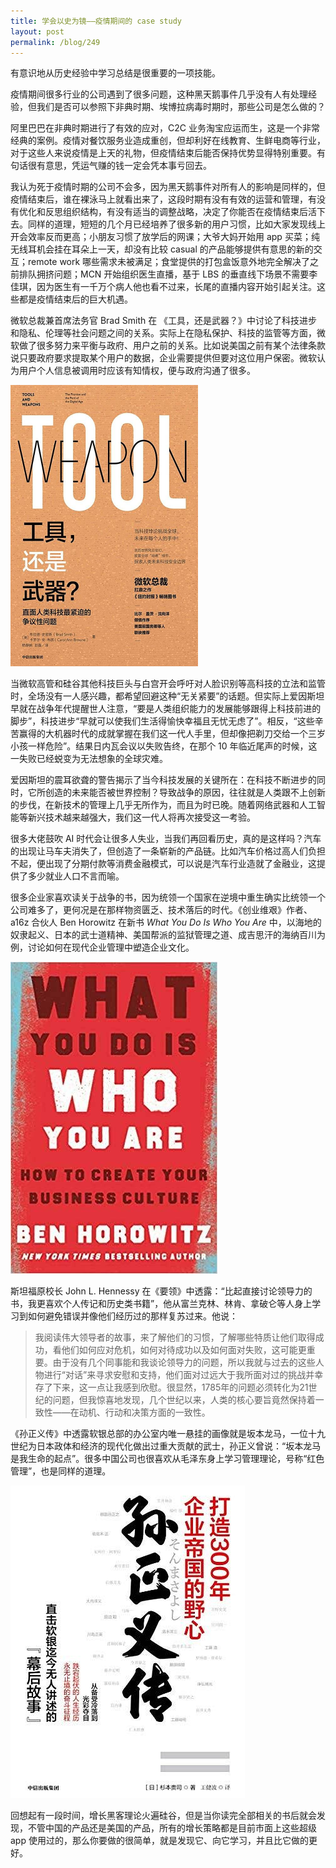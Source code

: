 ```yaml
---
title: 学会以史为镜——疫情期间的 case study
layout: post
permalink: /blog/249
---
```


有意识地从历史经验中学习总结是很重要的一项技能。

疫情期间很多行业的公司遇到了很多问题，这种黑天鹅事件几乎没有人有处理经验，但我们是否可以参照下非典时期、埃博拉病毒时期时，那些公司是怎么做的？

阿里巴巴在非典时期进行了有效的应对，C2C 业务淘宝应运而生，这是一个非常经典的案例。疫情对餐饮服务业造成重创，但却利好在线教育、生鲜电商等行业，对于这些人来说疫情是上天的礼物，但疫情结束后能否保持优势显得特别重要。有句话很有意思，凭运气赚的钱一定会凭本事亏回去。

我认为死于疫情时期的公司不会多，因为黑天鹅事件对所有人的影响是同样的，但疫情结束后，谁在裸泳马上就看出来了，这段时期有没有有效的运营和管理，有没有优化和反思组织结构，有没有适当的调整战略，决定了你能否在疫情结束后活下去。同样的道理，短短的几个月已经培养了很多新的用户习惯，比如大家发现线上开会效率反而更高；小朋友习惯了放学后的网课；大爷大妈开始用 app 买菜；纯无线耳机会挂在耳朵上一天，却没有比较 casual 的产品能够提供有意思的新的交互；remote work 哪些需求未被满足；食堂提供的打包盒饭意外地完全解决了之前排队拥挤问题；MCN 开始组织医生直播，基于 LBS 的垂直线下场景不需要李佳琪，因为医生有一千万个病人他也看不过来，长尾的直播内容开始引起关注。这些都是疫情结束后的巨大机遇。

微软总裁兼首席法务官 Brad Smith 在 《工具，还是武器？》中讨论了科技进步和隐私、伦理等社会问题之间的关系。实际上在隐私保护、科技的监管等方面，微软做了很多努力来平衡与政府、用户之前的关系。比如说美国之前有某个法律条款说只要政府要求提取某个用户的数据，企业需要提供但要对这位用户保密。微软认为用户个人信息被调用时应该有知情权，便与政府沟通了很多。

<img src="../img/249_tools.png" style="zoom:50%;" />

当微软高管和硅谷其他科技巨头与白宫开会呼吁对人脸识别等高科技的立法和监管时，全场没有一人感兴趣，都希望回避这种“无关紧要”的话题。但实际上爱因斯坦早就在战争年代提醒世人注意，“要是人类组织能力的发展能够跟得上科技前进的脚步”，科技进步“早就可以使我们生活得愉快幸福且无忧无虑了”。相反，“这些辛苦赢得的大机器时代的成就掌握在我们这一代人手里，但却像把剃刀交给一个三岁小孩一样危险”。结果日内瓦会议以失败告终，在那个 10 年临近尾声的时候，这一失败已经蜕变为无法想象的全球灾难。 

爱因斯坦的震耳欲聋的警告揭示了当今科技发展的关键所在：在科技不断进步的同时，它所创造的未来能否被世界控制？导致战争的原因，往往就是人类跟不上创新的步伐，在新技术的管理上几乎无所作为，而且为时已晚。随着网络武器和人工智能等新兴技术越来越强大，我们这一代人将再次接受这一考验。

很多大佬鼓吹 AI 时代会让很多人失业，当我们再回看历史，真的是这样吗？汽车的出现让马车夫消失了，但创造了一条崭新的产品链。比如汽车价格过高人们负担不起，便出现了分期付款等消费金融模式，可以说是汽车行业造就了金融业，这提供了多少就业人口不言而喻。

很多企业家喜欢读关于战争的书，因为统领一个国家在逆境中重生确实比统领一个公司难多了，更何况是在那样物资匮乏、技术落后的时代。《创业维艰》作者、a16z 合伙人 Ben Horowitz 在新书 *What You Do Is Who You Are* 中，以海地的奴隶起义、日本的武士道精神、美国帮派的监狱管理之道、成吉思汗的海纳百川为例，讨论如何在现代企业管理中塑造企业文化。

![](../img/249_ben_h.jpg)

斯坦福原校长 John L. Hennessy 在《要领》中透露：“比起直接讨论领导力的书，我更喜欢个人传记和历史类书籍”，他从富兰克林、林肯、拿破仑等人身上学习到如何避免错误并像他们经历过的那样复苏过来。他说：

>我阅读伟大领导者的故事，来了解他们的习惯，了解哪些特质让他们取得成功，看他们如何应对危机，如何对待成功以及如何面对失败，这可能更重要。由于没有几个同事能和我谈论领导力的问题，所以我就与过去的这些人物进行“对话”来寻求安慰和支持，他们面对过远大于我所面对过的挑战并幸存了下来，这一点让我感到欣慰。很显然，1785年的问题必须转化为21世纪的问题，但我惊喜地发现，几个世纪以来，人类的核心要旨竟然保持着一致性——在动机、行动和决策方面的一致性。

《孙正义传》中透露软银总部的办公室内唯一悬挂的画像就是坂本龙马，一位十九世纪为日本政体和经济的现代化做出过重大贡献的武士，孙正义曾说：“坂本龙马是我生命的起点”。很多中国公司也很喜欢从毛泽东身上学习管理理论，号称“红色管理”，也是同样的道理。

![](../img/249_sun.jpg)

回想起有一段时间，增长黑客理论火遍硅谷，但是当你读完全部相关的书后就会发现，不管中国的产品还是美国的产品，所有的增长策略都是目前市面上这些超级 app 使用过的，那么你要做的很简单，就是发现它、向它学习，并且比它做的更好。

